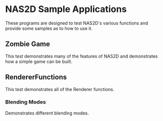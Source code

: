# NAS2D Sample Applications

These programs are designed to test NAS2D's various functions and provide some samples as to how to use it.

## Zombie Game

This test demonstrates many of the features of NAS2D and demonstrates how a simple game can be built.

## RendererFunctions

This test demonstrates all of the Renderer functions.

### Blending Modes

Demonstrates different blending modes.
